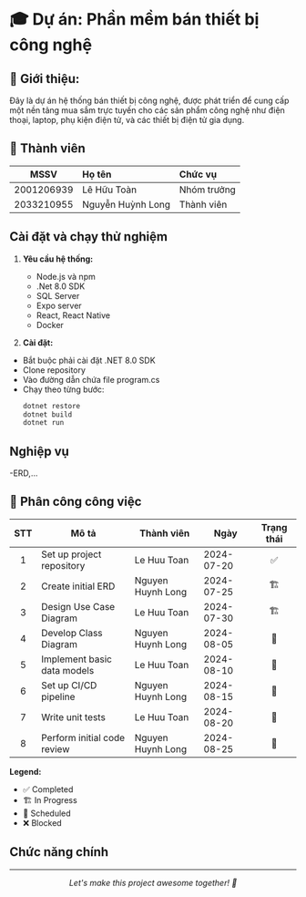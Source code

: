 # 🎓 Dự án: Phần mềm bán thiết bị công nghệ  

## 🌟 Giới thiệu:
Đây là dự án hệ thống bán thiết bị công nghệ, được phát triển để cung cấp một nền tảng mua sắm trực tuyến cho các sản phẩm công nghệ như điện thoại, laptop, phụ kiện điện tử, và các thiết bị điện tử gia dụng.

## 👥 Thành viên
| MSSV | Họ tên | Chức vụ |
|:--:|:-----|:-----|
| 2001206939 | Lê Hữu Toàn | Nhóm trưởng |
| 2033210955 | Nguyễn Huỳnh Long | Thành viên |



## Cài đặt và chạy thử nghiệm
1. **Yêu cầu hệ thống:**
   - Node.js và npm
   - .Net 8.0 SDK
   - SQL Server
   - Expo server
   - React, React Native
   - Docker

2. **Cài đặt:**
- Bắt buộc phải cài đặt .NET 8.0 SDK
- Clone repository
- Vào đường dẫn chứa file program.cs
- Chạy theo từng bước:
   ```bash
   dotnet restore
   dotnet build
   dotnet run
  ```
   
##  Nghiệp vụ
-ERD,...

## 📅 Phân công công việc

| STT | Mô tả | Thành viên | Ngày  | Trạng thái |
|:-------:|-------------|----------|----------|:------:|
| 1 | Set up project repository | Le Huu Toan | 2024-07-20 | ✅ |
| 2 | Create initial ERD | Nguyen Huynh Long | 2024-07-25 | 🏗️ |
| 3 | Design Use Case Diagram | Le Huu Toan | 2024-07-30 | 🏗️ |
| 4 | Develop Class Diagram | Nguyen Huynh Long | 2024-08-05 | 📅 |
| 5 | Implement basic data models | Le Huu Toan | 2024-08-10 | 📅 |
| 6 | Set up CI/CD pipeline | Nguyen Huynh Long | 2024-08-15 | 📅 |
| 7 | Write unit tests | Le Huu Toan | 2024-08-20 | 📅 |
| 8 | Perform initial code review | Nguyen Huynh Long | 2024-08-25 | 📅 |

**Legend:**
- ✅ Completed
- 🏗️ In Progress
- 📅 Scheduled
- ❌ Blocked

## Chức năng chính




---

<p align="center">
  <i>Let's make this project awesome together! 🚀</i>
</p>


